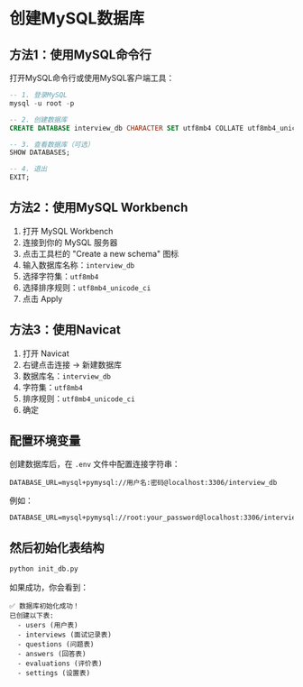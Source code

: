 # 创建MySQL数据库

## 方法1：使用MySQL命令行

打开MySQL命令行或使用MySQL客户端工具：

```sql
-- 1. 登录MySQL
mysql -u root -p

-- 2. 创建数据库
CREATE DATABASE interview_db CHARACTER SET utf8mb4 COLLATE utf8mb4_unicode_ci;

-- 3. 查看数据库（可选）
SHOW DATABASES;

-- 4. 退出
EXIT;
```

## 方法2：使用MySQL Workbench

1. 打开 MySQL Workbench
2. 连接到你的 MySQL 服务器
3. 点击工具栏的 "Create a new schema" 图标
4. 输入数据库名称：`interview_db`
5. 选择字符集：`utf8mb4`
6. 选择排序规则：`utf8mb4_unicode_ci`
7. 点击 Apply

## 方法3：使用Navicat

1. 打开 Navicat
2. 右键点击连接 → 新建数据库
3. 数据库名：`interview_db`
4. 字符集：`utf8mb4`
5. 排序规则：`utf8mb4_unicode_ci`
6. 确定

## 配置环境变量

创建数据库后，在 `.env` 文件中配置连接字符串：

```env
DATABASE_URL=mysql+pymysql://用户名:密码@localhost:3306/interview_db
```

例如：
```env
DATABASE_URL=mysql+pymysql://root:your_password@localhost:3306/interview_db
```

## 然后初始化表结构

```bash
python init_db.py
```

如果成功，你会看到：
```
✅ 数据库初始化成功！
已创建以下表:
  - users (用户表)
  - interviews (面试记录表)
  - questions (问题表)
  - answers (回答表)
  - evaluations (评价表)
  - settings (设置表)
```




